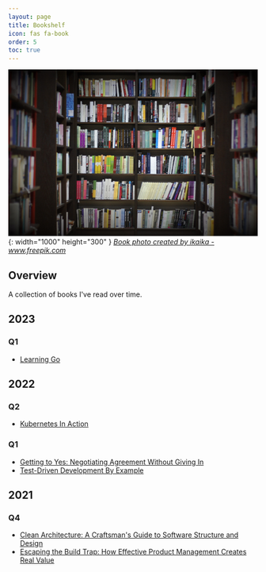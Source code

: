 ```yaml
---
layout: page
title: Bookshelf
icon: fas fa-book
order: 5
toc: true
---
```


![book](/assets/img/library-with-books.jpg){: width="1000" height="300" }
_<a href='https://www.freepik.com/photos/book'>Book photo created by ikaika - www.freepik.com</a>_

## Overview

A collection of books I've read over time.

## 2023

### Q1

* [Learning Go](/posts/learning-go-book)
 
## 2022

### Q2

* [Kubernetes In Action](/posts/kubernetes-in-action)

### Q1

* [Getting to Yes: Negotiating Agreement Without Giving In](/posts/getting-to-yes)
* [Test-Driven Development By Example](/posts/test-driven-development-by-example)

## 2021

### Q4

* [Clean Architecture: A Craftsman's Guide to Software Structure and Design](/posts/clean-architecture)
* [Escaping the Build Trap: How Effective Product Management Creates Real Value](/posts/build-trap)
